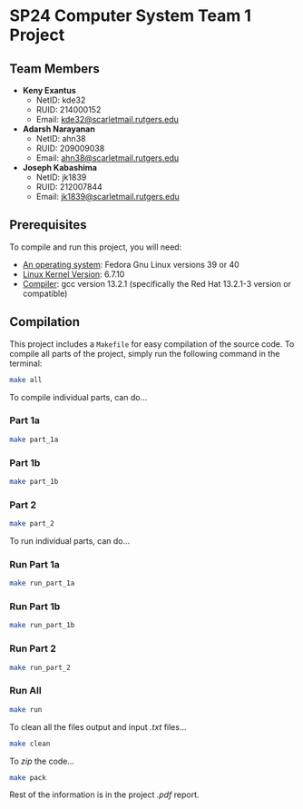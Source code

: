 # SP24 Computer System Team 1 Project

## Team Members

- **Keny Exantus**
    - NetID: kde32
    - RUID: 214000152
    - Email: kde32@scarletmail.rutgers.edu
- **Adarsh Narayanan**
    - NetID: ahn38
    - RUID: 209009038
    - Email: ahn38@scarletmail.rutgers.edu
- **Joseph Kabashima**
    - NetID: jk1839
    - RUID: 212007844
    - Email: jk1839@scarletmail.rutgers.edu

## Prerequisites

To compile and run this project, you will need:

- <u>An operating system</u>: Fedora Gnu Linux versions 39 or 40
- <u>Linux Kernel Version</u>: 6.7.10
- <u>Compiler</u>: gcc version 13.2.1 (specifically the Red Hat 13.2.1-3 version or compatible)

## Compilation

This project includes a `Makefile` for easy compilation of the source code. To compile all parts of the project, simply run the following command in the terminal:

```bash
make all 
```

To compile individual parts, can do...

### Part 1a
```bash
make part_1a
```
### Part 1b
```bash
make part_1b
```
### Part 2
```bash
make part_2
```
To run individual parts, can do...
### Run Part 1a
```bash
make run_part_1a
```
### Run Part 1b
```bash
make run_part_1b
```
### Run Part 2
```bash
make run_part_2
```

### Run All
```bash
make run
```

To clean all the files output and input *.txt* files...

```bash
make clean
```

To *zip* the code...
```bash
make pack
```

Rest of the information is in the project _.pdf_ report.






